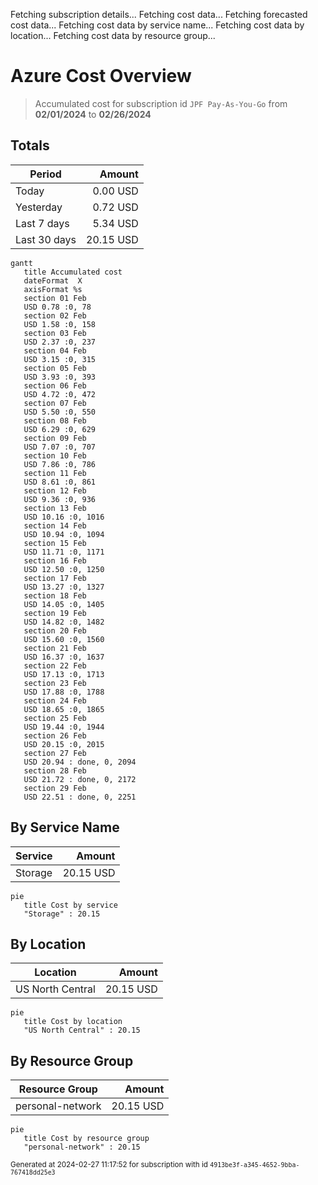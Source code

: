 Fetching subscription details...
Fetching cost data...
Fetching forecasted cost data...
Fetching cost data by service name...
Fetching cost data by location...
Fetching cost data by resource group...
# Azure Cost Overview

> Accumulated cost for subscription id `JPF Pay-As-You-Go` from **02/01/2024** to **02/26/2024**

## Totals

|Period|Amount|
|---|---:|
|Today|0.00 USD|
|Yesterday|0.72 USD|
|Last 7 days|5.34 USD|
|Last 30 days|20.15 USD|

```mermaid
gantt
   title Accumulated cost
   dateFormat  X
   axisFormat %s
   section 01 Feb
   USD 0.78 :0, 78
   section 02 Feb
   USD 1.58 :0, 158
   section 03 Feb
   USD 2.37 :0, 237
   section 04 Feb
   USD 3.15 :0, 315
   section 05 Feb
   USD 3.93 :0, 393
   section 06 Feb
   USD 4.72 :0, 472
   section 07 Feb
   USD 5.50 :0, 550
   section 08 Feb
   USD 6.29 :0, 629
   section 09 Feb
   USD 7.07 :0, 707
   section 10 Feb
   USD 7.86 :0, 786
   section 11 Feb
   USD 8.61 :0, 861
   section 12 Feb
   USD 9.36 :0, 936
   section 13 Feb
   USD 10.16 :0, 1016
   section 14 Feb
   USD 10.94 :0, 1094
   section 15 Feb
   USD 11.71 :0, 1171
   section 16 Feb
   USD 12.50 :0, 1250
   section 17 Feb
   USD 13.27 :0, 1327
   section 18 Feb
   USD 14.05 :0, 1405
   section 19 Feb
   USD 14.82 :0, 1482
   section 20 Feb
   USD 15.60 :0, 1560
   section 21 Feb
   USD 16.37 :0, 1637
   section 22 Feb
   USD 17.13 :0, 1713
   section 23 Feb
   USD 17.88 :0, 1788
   section 24 Feb
   USD 18.65 :0, 1865
   section 25 Feb
   USD 19.44 :0, 1944
   section 26 Feb
   USD 20.15 :0, 2015
   section 27 Feb
   USD 20.94 : done, 0, 2094
   section 28 Feb
   USD 21.72 : done, 0, 2172
   section 29 Feb
   USD 22.51 : done, 0, 2251
```

## By Service Name

|Service|Amount|
|---|---:|
|Storage|20.15 USD|

```mermaid
pie
   title Cost by service
   "Storage" : 20.15
```

## By Location

|Location|Amount|
|---|---:|
|US North Central|20.15 USD|

```mermaid
pie
   title Cost by location
   "US North Central" : 20.15
```

## By Resource Group

|Resource Group|Amount|
|---|---:|
|personal-network|20.15 USD|

```mermaid
pie
   title Cost by resource group
   "personal-network" : 20.15
```

<sup>Generated at 2024-02-27 11:17:52 for subscription with id `4913be3f-a345-4652-9bba-767418dd25e3`</sup>
